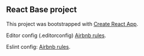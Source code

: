 ## React Base project

This project was bootstrapped with [Create React App](https://github.com/facebookincubator/create-react-app).

Editor config (.editorconfig) [Airbnb rules](https://github.com/airbnb/javascript/blob/master/.editorconfig).


Eslint config: [Airbnb rules](https://github.com/airbnb/javascript/tree/master/packages/eslint-config-airbnb).

